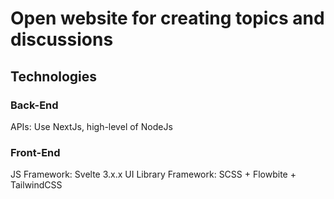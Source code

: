 # Open website for creating topics and discussions

## Technologies

### Back-End

APIs: Use NextJs, high-level of NodeJs

### Front-End

JS Framework: Svelte 3.x.x
UI Library Framework: SCSS + Flowbite + TailwindCSS